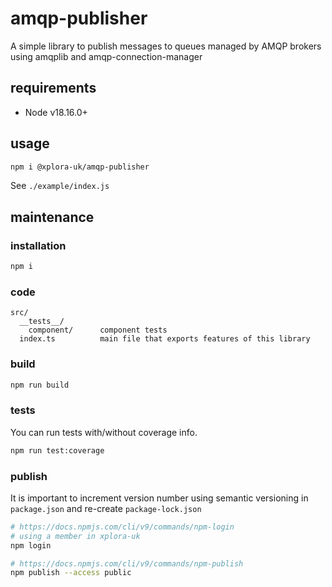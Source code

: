 # amqp-publisher

A simple library to publish messages to queues managed by AMQP brokers using amqplib and amqp-connection-manager

## requirements

* Node v18.16.0+

## usage

```sh
npm i @xplora-uk/amqp-publisher
```

See `./example/index.js`

## maintenance

### installation

```sh
npm i
```

### code

```plain
src/
  __tests__/
    component/      component tests
  index.ts          main file that exports features of this library
```

### build

```sh
npm run build
```

### tests

You can run tests with/without coverage info.

```sh
npm run test:coverage
```

### publish

It is important to increment version number using semantic versioning in `package.json` and re-create `package-lock.json`

```sh
# https://docs.npmjs.com/cli/v9/commands/npm-login
# using a member in xplora-uk
npm login

# https://docs.npmjs.com/cli/v9/commands/npm-publish
npm publish --access public
```
